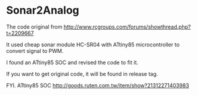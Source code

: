 Sonar2Analog
============

The code original from http://www.rcgroups.com/forums/showthread.php?t=2209667

It used cheap sonar module HC-SR04 with ATtiny85 microcontroller to convert signal to PWM.

I found an ATtiny85 SOC and revised the code to fit it.

If you want to get original code, it will be found in release tag.


FYI.
ATtiny85 SOC http://goods.ruten.com.tw/item/show?21312271403983
